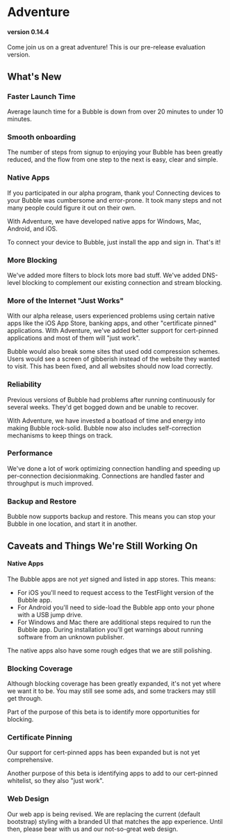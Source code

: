 # Adventure
#### version 0.14.4
Come join us on a great adventure! This is our pre-release evaluation version.

## What's New

### Faster Launch Time
Average launch time for a Bubble is down from over 20 minutes to under 10 minutes.

### Smooth onboarding
The number of steps from signup to enjoying your Bubble has been greatly reduced, and the flow from one step to the next is easy, clear and simple.

### Native Apps
If you participated in our alpha program, thank you! Connecting devices to your Bubble was cumbersome and error-prone. It took many steps and not many people could figure it out on their own.

With Adventure, we have developed native apps for Windows, Mac, Android, and iOS.

To connect your device to Bubble, just install the app and sign in. That's it!

### More Blocking
We've added more filters to block lots more bad stuff. We've added DNS-level blocking to complement our existing connection and stream blocking. 

### More of the Internet "Just Works"
With our alpha release, users experienced problems using certain native apps like the iOS App Store, banking apps, and other "certificate pinned" applications.
With Adventure, we've added better support for cert-pinned applications and most of them will "just work".

Bubble would also break some sites that used odd compression schemes. Users would see a screen of gibberish instead of the website they wanted to visit. This has been fixed, and all websites should now load correctly.

### Reliability
Previous versions of Bubble had problems after running continuously for several weeks. They'd get bogged down and be unable to recover.

With Adventure, we have invested a boatload of time and energy into making Bubble rock-solid. Bubble now also includes self-correction mechanisms to keep things on track.

### Performance
We've done a lot of work optimizing connection handling and speeding up per-connection decisionmaking. Connections are handled faster and throughput is much improved.

### Backup and Restore
Bubble now supports backup and restore. This means you can stop your Bubble in one location, and start it in another.

## Caveats and Things We're Still Working On

#### Native Apps
The Bubble apps are not *yet* signed and listed in app stores. This means:
 * For iOS you'll need to request access to the TestFlight version of the Bubble app.
 * For Android you'll need to side-load the Bubble app onto your phone with a USB jump drive.
 * For Windows and Mac there are additional steps required to run the Bubble app. During installation you'll get warnings about running software from an unknown publisher.

The native apps also have some rough edges that we are still polishing. 

### Blocking Coverage
Although blocking coverage has been greatly expanded, it's not yet where we want it to be. You may still see some ads, and some trackers may still get through.

Part of the purpose of this beta is to identify more opportunities for blocking.

### Certificate Pinning
Our support for cert-pinned apps has been expanded but is not yet comprehensive.

Another purpose of this beta is identifying apps to add to our cert-pinned whitelist, so they also "just work".

### Web Design
Our web app is being revised. We are replacing the current (default bootstrap) styling with a branded UI that matches the app experience. Until then, please bear with us and our not-so-great web design.
